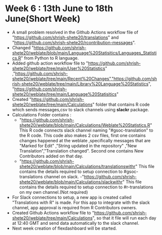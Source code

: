 # Week 6 : 13th June to 18th June(Short Week)
- A small problem resolved in the Github Actions workflow file of "https://github.com/shrish-shete20/translations" and "https://github.com/shrish-shete20/rcontribution-messages".
- Changed "https://github.com/shrish-shete20/weblate/blob/main/Language%20Statisitics/Languages_Statistics.R" from Python to R language.
- Added github action workflow file to "https://github.com/shrish-shete20/weblate/tree/main/User%20Statistics" ,"https://github.com/shrish-shete20/weblate/tree/main/Recent%20Changes","https://github.com/shrish-shete20/weblate/tree/main/Library%20Language%20Statistics", "https://github.com/shrish-shete20/weblate/tree/main/Language%20Statisitics"
- Created "https://github.com/shrish-shete20/weblate/tree/main/Calculations" folder that contains R code which sends messages,csv to slack channels using **slackr** package.
- Calculations Folder contains :
    - "https://github.com/shrish-shete20/weblate/blob/main/Calculations/Weblate%20Statistics.R" This R code connects slack channel naming "#gsoc-translation" to the R code. This code also makes 2 csv files, first one contains changes happened at the weblate ,specifically messages that are "Marked for Edit" ,"String updated in the repository" ,"New Translation","Translation changed". Second one contains New Contributors added on that day.
    - "https://github.com/shrish-shete20/weblate/blob/main/Calculations/translationswithr" This file contains the details required to setup connection to #gsoc-translations channel on slack.
    -"https://github.com/shrish-shete20/weblate/blob/main/Calculations/slackwithr" This file contains the details required to setup connection to #r-translations on my own channel.(Not required)
- For Slack connections to setup, a new app is created called "Translations with R" is made. For this app to integrate with the slack channel, app approval is required from R Contributors owners.
- Created Github Actions workflow file to "https://github.com/shrish-shete20/weblate/tree/main/Calculations", so that it file will run each day at 12:40 GMT and send data automatically to the slack channel.
- Next week creation of flexdashboard will be started. 

